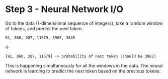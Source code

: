 # Step 3 - Neural Network I/O

Go to the data (1-dimensional sequence of integers), take a random window of tokens, and predict the next token.

```text
91, 860, 287, 11579, 3962, 3645
```
$\downarrow$
```text
[91, 860, 287, 11579] -> probability of next token (should be 3962)
```

This is happening simultaneously for all the windows in the data. The neural network is learning to predict the next token based on the previous tokens.